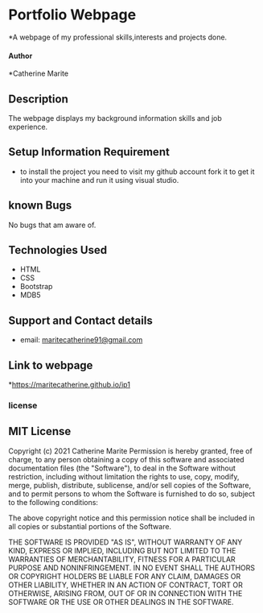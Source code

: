 # Portfolio Webpage
*A webpage of my professional skills,interests and projects done.
#### Author
*Catherine Marite
## Description
The webpage displays my background information skills and job experience.
## Setup Information Requirement
* to install the project you need to visit my github account fork it to get it into your machine and run it using visual studio.
## known Bugs
No bugs that am aware of.
## Technologies Used
* HTML
* CSS
* Bootstrap
* MDB5
## Support and Contact details
* email: maritecatherine91@gmail.com
## Link to webpage
*https://maritecatherine.github.io/ip1
### license
MIT License
-----------

Copyright (c) 2021 Catherine Marite
Permission is hereby granted, free of charge, to any person
obtaining a copy of this software and associated documentation
files (the "Software"), to deal in the Software without
restriction, including without limitation the rights to use,
copy, modify, merge, publish, distribute, sublicense, and/or sell
copies of the Software, and to permit persons to whom the
Software is furnished to do so, subject to the following
conditions:

The above copyright notice and this permission notice shall be
included in all copies or substantial portions of the Software.

THE SOFTWARE IS PROVIDED "AS IS", WITHOUT WARRANTY OF ANY KIND,
EXPRESS OR IMPLIED, INCLUDING BUT NOT LIMITED TO THE WARRANTIES
OF MERCHANTABILITY, FITNESS FOR A PARTICULAR PURPOSE AND
NONINFRINGEMENT. IN NO EVENT SHALL THE AUTHORS OR COPYRIGHT
HOLDERS BE LIABLE FOR ANY CLAIM, DAMAGES OR OTHER LIABILITY,
WHETHER IN AN ACTION OF CONTRACT, TORT OR OTHERWISE, ARISING
FROM, OUT OF OR IN CONNECTION WITH THE SOFTWARE OR THE USE OR
OTHER DEALINGS IN THE SOFTWARE.
		


